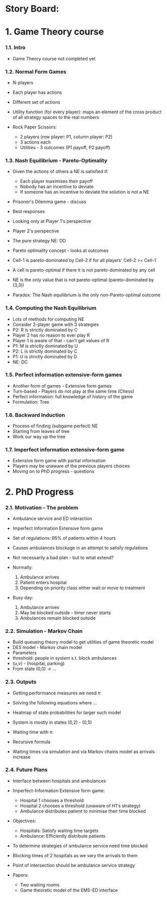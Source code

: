 # **Story Board**:

# 1. Game Theory course

### **1.1. Intro**
- Game Theory course not completed yet

### **1.2. Normal Form Games**
- N-players
- Each player has actions
- Different set of actions
- Utility function (for every player): maps an element of the cross product of all strategy spaces to the real numbers

- Rock Paper Scissors: 
    - 2 players (row player: P1, column player: P2)
    - 3 actions each
    - Utilities - 3 outcomes (P1 payoff, P2 payoff)

### **1.3. Nash Equilibrium - Pareto-Optimality**
- Given the actions of others a NE is satisfied if:
    - Each player maximises their payoff
    - Nobody has an incentive to deviate
    - If someone has an incentive to deviate the solution is not a NE
- Prisoner's Dilemma game - discuss
- Best responses 
- Looking only at Player 1's perspective
- Player 2's perspective
- The pure strategy NE: DD


- Pareto optimality concept - looks at outcomes
- Cell-1 is pareto-dominated by Cell-2 if for all players' Cell-2 >= Cell-1
- A cell is pareto-optimal if there it is not pareto-dominated by any cell
- NE is the only value that is not pareto-optimal (pareto-dominated by (3,3))
- Paradox: The Nash equilibrium is the only non-Pareto-optimal outcome 

### **1.4. Computing the Nash Equilibrium**
- Lots of methods for computing NE
- Consider 2-player game with 3 strategies
- P2: R is strictly dominated by C
- Player 2 has no reason to ever play R
- Player 1 is aware of that - can't get values of R
- P1: M is strictly dominated by U
- P2: L is strictly dominated by C
- P1: U is strictly dominated by D
- NE: DC

### **1.5. Perfect information extensive-form games**
- Another form of games - Extensive form games 
- Turn-based - Players do not play at the same time (Chess)
- Perfect information: full knowledge of history of the game
- Formulation: Tree

### **1.6. Backward Induction**
- Process of finding (subgame perfect) NE
- Starting from leaves of tree
- Work our way up the tree

### **1.7. Imperfect information extensive-form game**
- Extensive form game with partial information
- Players may be unaware of the previous players choices
- Moving on to PhD progress - questions

# 2. PhD Progress

### **2.1. Motivation - The problem**
- Ambulance service and ED interaction
- Imperfect Information Extensive form game

- Set of regulations: 95% of patients within 4 hours
- Causes ambulances blockage in an attempt to satisfy regulations
- Not necessarily a bad plan - but to what extend?

- Normally: 
    1. Ambulance arrives
    2. Patient enters hospital
    3. Depending on priority class either wait or move to treatment
- Busy day:
    1. Ambulance arrives
    2. May be blocked outside - timer never starts
    3. Ambulances remain blocked outside


### **2.2. Simulation - Markov Chain**
- Build queueing theory model to get utilities of game theoretic model 
- DES model - Markov chain model
- Parameters
- threshold: people in system s.t. block ambulances
- (u,v) - (hospital, parking)
- From state (0,0) -> ...


### **2.3. Outputs**
- Getting performance measures we need $\pi$
- Solving the following equations where ...

- Heatmap of state probabilities for larger such model
- System is mostly in states (0,2) - (0,5)

- Waiting time with $\pi$.
- Recursive formula

- Waiting times via simulation and via Markov chains model as arrivals increase


### **2.4. Future Plans**
- Interface between hospitals and ambulances
- Imperfect-Information Extensive form game:
    - Hospital 1 chooses a threshold
    - Hospital 2 chooses a threshold (unaware of H1's strategy)
    - Ambulance distributes patient to minimise their time blocked
- Objectives:
    - Hospitals: Satisfy waiting time targets
    - Ambulance: Efficiently distribute patients 

- To determine strategies of ambulance service need time blocked
- Blocking times of 2 hospitals as we vary the arrivals to them
- Point of intersection should be ambulance service strategy

- Papers:
    - Two waiting rooms
    - Game theoretic model of the EMS-ED interface